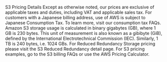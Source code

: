 S3 Pricing Details Except as otherwise noted, our prices are exclusive of
applicable taxes and duties, including VAT and applicable sales tax. For
customers with a Japanese billing address, use of AWS is subject to Japanese
Consumption Tax. To learn more, visit our consumption tax FAQs. Amazon S3
storage usage is calculated in binary gigabytes (GB), where 1 GB is 230 bytes.
This unit of measurement is also known as a gibibyte (GiB), defined by the
International Electrotechnical Commission (IEC). Similarly, 1 TB is 240 bytes,
i.e. 1024 GBs. For Reduced Redundancy Storage pricing please visit the S3
Reduced Redundancy detail page. For S3 pricing examples, go to the S3 billing
FAQs or use the AWS Pricing Calculator.

